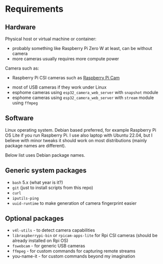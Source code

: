 # Requirements

## Hardware

Physical host or virtual machine or container:

- probably something like Raspberry Pi Zero W at least, can be without camera
- more cameras usually requires more compute power

Camera such as:
<!-- markdown-link-check-disable -->
- Raspberry Pi CSI cameras such as [Raspberry Pi Cam](https://www.raspberrypi.com/documentation/accessories/camera.html)
<!-- markdown-link-check-enable -->
- most of USB cameras if they work under Linux
- esphome cameras using `esp32_camera_web_server` with `snapshot` module
- esphome cameras using `esp32_camera_web_server` with `stream` module using `ffmpeg`

## Software

Linux operating system.
Debian based preferred, for example Raspberry Pi OS Lite if you run Raspberry Pi.
I use also laptop with Ubuntu 22.04, but I believe with minor tweaks it should
work on most distributions (mainly package names are different).

Below list uses Debian package names.

## Generic system packages

- `bash` 5.x (what year is it?)
- `git` (just to install scripts from this repo)
- `curl`
- `iputils-ping`
- `uuid-runtime` to make generation of camera fingerprint easier

## Optional packages

- `v4l-utils` - to detect camera capabilities
- `libraspberrypi-bin` or `rpicam-apps-lite` for Rpi CSI cameras
  (should be already installed on Rpi OS)
- `fswebcam` - for generic USB cameras
- `ffmpeg` - for custom commands for capturing remote streams
- you-name-it - for custom commands beyond my imagination

